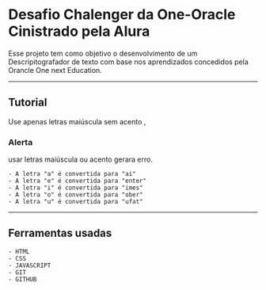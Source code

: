 # Desafio Chalenger da One-Oracle Cinistrado pela Alura

Esse projeto tem como objetivo o desenvolvimento de um Descripitografador de texto com base nos aprendizados concedidos 
pela Orancle One next Education.

---

## Tutorial

Use apenas letras maiúscula sem acento , 
### Alerta
usar letras maiúscula ou acento gerara erro.
```
- A letra "a" é convertida para "ai"
- A letra "e" é convertida para "enter" 
- A letra "i" é convertida para "imes"
- A letra "o" é convertida para "ober"
- A letra "u" é convertida para "ufat"
```



---

## Ferramentas usadas

```
- HTML
- CSS
- JAVASCRIPT
- GIT
- GITHUB

```



